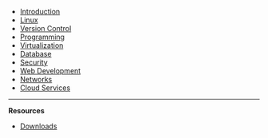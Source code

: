 - [Introduction](courses/01-Introduction/home.md)
- [Linux](courses/02-Linux/home.md)
- [Version Control](courses/03-Version_Control/home.md)
- [Programming](courses/04-Programming/home.md)
- [Virtualization](courses/05-Virtualization/home.md)
- [Database](courses/06-Databases/home.md)
- [Security](courses/07-Security/home.md)
- [Web Development](courses/08-Web_Development/home.md)
- [Networks](courses/09-Networks/home.md)
- [Cloud Services](courses/10-Cloud_Services/home.md)

<!-- **Glossary**

- [A+ Certification](a+Cert.md) -->

---

**Resources**

- [Downloads](/resources/downloads.md)
